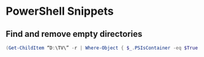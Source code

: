# PowerShell Snippets

## Find and remove empty directories

```powershell
(Get-ChildItem “D:\TV\” -r | Where-Object { $_.PSIsContainer -eq $True }) | Where-Object { $_.GetFileSystemInfos().Count -eq 0 } | remove-item
```
